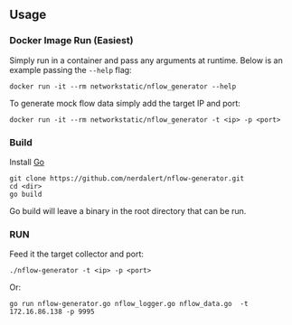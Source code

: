 ## Usage

### Docker Image Run (Easiest)

Simply run in a container and pass any arguments at runtime. Below is an example passing the `--help` flag:

```
docker run -it --rm networkstatic/nflow_generator --help
```

To generate mock flow data simply add the target IP and port:

```
docker run -it --rm networkstatic/nflow_generator -t <ip> -p <port>
```

### Build

Install [Go](http://golang.org/doc/install)

	git clone https://github.com/nerdalert/nflow-generator.git
	cd <dir>
	go build

Go build will leave a binary in the root directory that can be run.
	
### RUN

Feed it the target collector and port:

	./nflow-generator -t <ip> -p <port>

Or:

	go run nflow-generator.go nflow_logger.go nflow_data.go  -t 172.16.86.138 -p 9995


